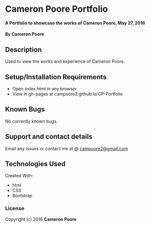 # Cameron Poore Portfolio

#### A Portfolio to showcase the works of Cameron Poore, May 27, 2016

#### By Cameron Poore

## Description

Used to view the works and experience of Cameron Poore.  

## Setup/Installation Requirements

* Open index.html in any browser
* View in gh-pages at campoore2.github.io/CP-Portfolio


## Known Bugs

No currently known bugs.

## Support and contact details

Email any issues or contact me at @ campoore2@gmail.com

## Technologies Used

Created With:
* html
* CSS
* Bootstrap

### License


Copyright (c) 2016 **Cameron Poore**
